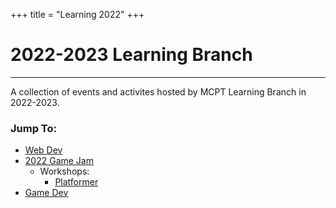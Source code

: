 +++
title = "Learning 2022"
+++

# 2022-2023 Learning Branch
---

A collection of events and activites hosted by MCPT Learning Branch in 2022-2023.

### Jump To:
* [Web Dev](web-development-workshop)
* [2022 Game Jam](holiday-game-jam-ii/)
    * Workshops:
        * [Platformer](holiday-game-jam-ii/stealing-christmas)
* [Game Dev](game-development-workshop)